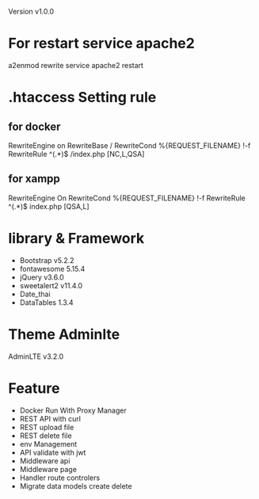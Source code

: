 Version v1.0.0

# For restart service apache2

a2enmod rewrite
service apache2 restart

# .htaccess Setting rule

## for docker

RewriteEngine on
RewriteBase /
RewriteCond %{REQUEST_FILENAME} !-f
RewriteRule ^(.\*)$ /index.php [NC,L,QSA]

## for xampp

RewriteEngine On
RewriteCond %{REQUEST_FILENAME} !-f
RewriteRule ^(.\*)$ index.php [QSA,L]

# library & Framework

- Bootstrap v5.2.2
- fontawesome 5.15.4
- jQuery v3.6.0
- sweetalert2 v11.4.0
- Date_thai
- DataTables 1.3.4

# Theme Adminlte

AdminLTE v3.2.0

# Feature

- Docker Run With Proxy Manager
- REST API with curl
- REST upload file
- REST delete file
- env Management
- API validate with jwt
- Middleware api
- Middleware page
- Handler route controlers
- Migrate data models create delete
